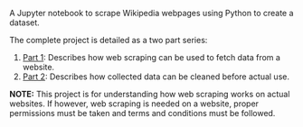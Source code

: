 
A Jupyter notebook to scrape Wikipedia webpages using Python to create a dataset.

The complete project is detailed as a two part series:
1. [Part 1](https://towardsdatascience.com/dataset-creation-and-cleaning-web-scraping-using-python-part-1-33afbf360b6b): Describes how web scraping can be used to fetch data from a website.
2. [Part 2](https://towardsdatascience.com/dataset-creation-and-cleaning-web-scraping-using-python-part-2-7dce33cddf66): Describes how collected data can be cleaned before actual use.


**NOTE:** This project is for understanding how web scraping works on actual websites. If however, web scraping is needed on a website, proper permissions must be taken and terms and conditions must be followed.
